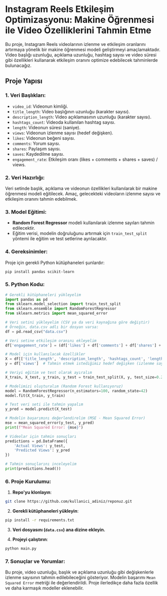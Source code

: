 
# Instagram Reels Etkileşim Optimizasyonu: Makine Öğrenmesi ile Video Özelliklerini Tahmin Etme

Bu proje, Instagram Reels videolarının izlenme ve etkileşim oranlarını artırmaya yönelik bir makine öğrenmesi modeli geliştirmeyi amaçlamaktadır. Video başlığı uzunluğu, açıklama uzunluğu, hashtag sayısı ve video süresi gibi özellikleri kullanarak etkileşim oranını optimize edebilecek tahminlerde bulunacağız.

## Proje Yapısı

### 1. Veri Başlıkları:
- `video_id`: Videonun kimliği.
- `title_length`: Video başlığının uzunluğu (karakter sayısı).
- `description_length`: Video açıklamasının uzunluğu (karakter sayısı).
- `hashtags_count`: Videoda kullanılan hashtag sayısı.
- `length`: Videonun süresi (saniye).
- `views`: Videonun izlenme sayısı (hedef değişken).
- `likes`: Videonun beğeni sayısı.
- `comments`: Yorum sayısı.
- `shares`: Paylaşım sayısı.
- `saves`: Kaydedilme sayısı.
- `engagement_rate`: Etkileşim oranı (likes + comments + shares + saves) / views.

### 2. Veri Hazırlığı:
Veri setinde başlık, açıklama ve videonun özellikleri kullanılarak bir makine öğrenmesi modeli eğitilecek. Amaç, gelecekteki videoların izlenme sayısı ve etkileşim oranını tahmin edebilmek.

### 3. Model Eğitimi:
- **Random Forest Regressor** modeli kullanılarak izlenme sayıları tahmin edilecektir.
- Eğitim verisi, modelin doğruluğunu artırmak için `train_test_split` yöntemi ile eğitim ve test setlerine ayrılacaktır.

### 4. Gereksinimler:
Proje için gerekli Python kütüphaneleri şunlardır:
```bash
pip install pandas scikit-learn
```

### 5. Python Kodu:

```python
# Gerekli kütüphaneleri yükleyelim
import pandas as pd
from sklearn.model_selection import train_test_split
from sklearn.ensemble import RandomForestRegressor
from sklearn.metrics import mean_squared_error

# Veri setini yükleyelim (CSV ya da veri kaynağına göre değiştir)
# Örneğin, data.csv adlı bir dosyan varsa:
df = pd.read_csv("data.csv")

# Veri setine etkileşim oranını ekleyelim
df['engagement_rate'] = (df['likes'] + df['comments'] + df['shares'] + df['saves']) / df['views']

# Model için kullanılacak özellikler
X = df[['title_length', 'description_length', 'hashtags_count', 'length']]  # Girdi değişkenleri
y = df['views']  # Tahmin etmek istediğimiz hedef değişken (izlenme sayısı)

# Veriyi eğitim ve test olarak ayıralım
X_train, X_test, y_train, y_test = train_test_split(X, y, test_size=0.2, random_state=42)

# Modelimizi oluşturalım (Random Forest kullanıyoruz)
model = RandomForestRegressor(n_estimators=100, random_state=42)
model.fit(X_train, y_train)

# Test veri seti ile tahmin yapalım
y_pred = model.predict(X_test)

# Modelin başarımını değerlendirelim (MSE - Mean Squared Error)
mse = mean_squared_error(y_test, y_pred)
print(f"Mean Squared Error: {mse}")

# Videolar için tahmin sonuçları
predictions = pd.DataFrame({
    'Actual Views': y_test,
    'Predicted Views': y_pred
})

# Tahmin sonuçlarını inceleyelim
print(predictions.head())
```

### 6. Proje Kurulumu:

1. **Repo'yu klonlayın**:
```bash
git clone https://github.com/kullanici_adiniz/reponuz.git
```

2. **Gerekli kütüphaneleri yükleyin**:
```bash
pip install -r requirements.txt
```

3. **Veri dosyasını (`data.csv`) ana dizine ekleyin.**

4. **Projeyi çalıştırın**:
```bash
python main.py
```

### 7. Sonuçlar ve Yorumlar:
Bu proje, video uzunluğu, başlık ve açıklama uzunluğu gibi değişkenlerle izlenme sayısının tahmin edilebileceğini gösteriyor. Modelin başarımı `Mean Squared Error` metriği ile değerlendirildi. Proje ilerledikçe daha fazla özellik ve daha karmaşık modeller eklenebilir.
